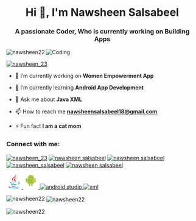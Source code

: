 <h1 align="center">Hi 👋, I'm Nawsheen Salsabeel</h1>
<h3 align="center">A passionate Coder, Who is currently  working on Building Apps </h3>
<img align="right" alt="Coding" width="400" src="https://images-cdn.exchange.art/qshqgr0cjqmr5phD1tK-3gnohYWmfcXwx6VWnk27o38?ext=fastly&optimize=medium">

<p align="left"> <img src="https://komarev.com/ghpvc/?username=nawsheen22&label=Profile%20views&color=0e75b6&style=flat" alt="nawsheen22" /> </p>

<p align="left"> <a href="https://twitter.com/nawsheen_23" target="blank"><img src="https://img.shields.io/twitter/follow/nawsheen_23?logo=twitter&style=for-the-badge" alt="nawsheen_23" /></a> </p>

- 🔭 I’m currently working on **Women Empowerment App**

- 🌱 I’m currently learning **Android App Development**

- 💬 Ask me about **Java XML**

- 📫 How to reach me **nawsheensalsabeel18@gmail.com**

- ⚡ Fun fact **I am a cat mom**

<h3 align="left">Connect with me:</h3>
<p align="left">
<a href="https://twitter.com/nawsheen_23" target="blank"><img align="center" src="https://raw.githubusercontent.com/rahuldkjain/github-profile-readme-generator/master/src/images/icons/Social/twitter.svg" alt="nawsheen_23" height="30" width="40" /></a>
<a href="https://stackoverflow.com/users/nawsheen salsabeel" target="blank"><img align="center" src="https://raw.githubusercontent.com/rahuldkjain/github-profile-readme-generator/master/src/images/icons/Social/stack-overflow.svg" alt="nawsheen salsabeel" height="30" width="40" /></a>
<a href="https://fb.com/nawsheen salsabeel" target="blank"><img align="center" src="https://raw.githubusercontent.com/rahuldkjain/github-profile-readme-generator/master/src/images/icons/Social/facebook.svg" alt="nawsheen salsabeel" height="30" width="40" /></a>
<a href="https://instagram.com/nawsheen_salsabeel" target="blank"><img align="center" src="https://raw.githubusercontent.com/rahuldkjain/github-profile-readme-generator/master/src/images/icons/Social/instagram.svg" alt="nawsheen_salsabeel" height="30" width="40" /></a>
<a href="https://www.hackerrank.com/nawsheen salsabeel" target="blank"><img align="center" src="https://raw.githubusercontent.com/rahuldkjain/github-profile-readme-generator/master/src/images/icons/Social/hackerrank.svg" alt="nawsheen salsabeel" height="30" width="40" /></a>
</p>

<p align="left"> 
  <a href="https://www.java.com" target="_blank" rel="noreferrer"> 
    <img src="https://raw.githubusercontent.com/devicons/devicon/master/icons/java/java-original.svg" alt="java" width="40" height="40"/> 
  </a> 
  <a href="https://developer.android.com" target="_blank" rel="noreferrer"> 
    <img src="https://raw.githubusercontent.com/devicons/devicon/master/icons/android/android-original-wordmark.svg" alt="android" width="40" height="40"/> 
  </a> 
  <a href="https://developer.android.com/studio" target="_blank" rel="noreferrer"> 
    <img src="https://upload.wikimedia.org/wikipedia/commons/3/34/Android_Studio_icon.svg" alt="android studio" width="40" height="40"/> 
  </a> 
  <a href="https://developer.android.com/guide/topics/resources/layout-resource" target="_blank" rel="noreferrer"> 
    <img src="https://cdn.jsdelivr.net/gh/devicons/devicon/icons/xml/xml-original.svg" alt="xml" width="40" height="40"/>
  </a> 
</p>


<p><img align="left" src="https://github-readme-stats.vercel.app/api/top-langs?username=nawsheen22&show_icons=true&locale=en&layout=compact" alt="nawsheen22" /></p>

<p>&nbsp;<img align="center" src="https://github-readme-stats.vercel.app/api?username=nawsheen22&show_icons=true&locale=en" alt="nawsheen22" /></p>

<p><img align="center" src="https://github-readme-streak-stats.herokuapp.com/?user=nawsheen22&" alt="nawsheen22" /></p>

